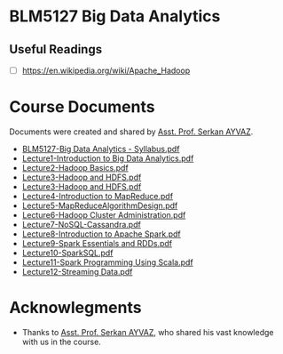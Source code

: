 # BLM5127 Big Data Analytics

## Useful Readings

- [ ] https://en.wikipedia.org/wiki/Apache_Hadoop


# Course Documents
Documents were created and shared by [Asst. Prof. Serkan AYVAZ](https://scholar.google.com.tr/citations?user=ihaclQQAAAAJ).

* [BLM5127-Big Data Analytics - Syllabus.pdf](https://online.yildiz.edu.tr/upload/ytu/Files/ded30a2f-982f-460c-a2c3-f1ad90db744d.pdf)
* [Lecture1-Introduction to Big Data Analytics.pdf](https://online.yildiz.edu.tr/upload/ytu/Files/0839b139-0e6d-4913-8b93-c045128e3ae1.pdf)
* [Lecture2-Hadoop Basics.pdf](https://online.yildiz.edu.tr/upload/ytu/Files/627cca78-11ed-47cc-bb09-661cad662247.pdf)
* [Lecture3-Hadoop and HDFS.pdf](https://online.yildiz.edu.tr/upload/ytu/Files/978aee23-dd97-4208-bc4d-cc7798254bd1.pdf)
* [Lecture3-Hadoop and HDFS.pdf](https://online.yildiz.edu.tr/upload/ytu/Files/978aee23-dd97-4208-bc4d-cc7798254bd1.pdf)
* [Lecture4-Introduction to MapReduce.pdf](https://online.yildiz.edu.tr/upload/ytu/Files/550860fd-619a-40c7-8825-a42846bbcb92.pdf)
* [Lecture5-MapReduceAlgorithmDesign.pdf](https://online.yildiz.edu.tr/upload/ytu/Files/aaaa56c1-2530-4958-84ad-1c16e6a77b86.pdf)
* [Lecture6-Hadoop Cluster Administration.pdf](https://online.yildiz.edu.tr/upload/ytu/Files/e61a855b-371b-4768-a4a1-3ee7e357ed9e.pdf)
* [Lecture7-NoSQL-Cassandra.pdf](https://online.yildiz.edu.tr/upload/ytu/Files/d1df76db-82ac-48ec-96c7-e5758bdce9a9.pdf)
* [Lecture8-Introduction to Apache Spark.pdf](https://online.yildiz.edu.tr/upload/ytu/Files/33f74c53-e426-495f-8fc5-65c9c7eebe56.pdf)
* [Lecture9-Spark Essentials and RDDs.pdf](https://online.yildiz.edu.tr/upload/ytu/Files/59de4a5f-dd90-4c76-aca6-e7d1dff94067.pdf)
* [Lecture10-SparkSQL.pdf](https://online.yildiz.edu.tr/upload/ytu/Files/5e7fe113-fde0-42a8-a397-d93cefd0a1c4.pdf)
* [Lecture11-Spark Programming Using Scala.pdf](https://online.yildiz.edu.tr/upload/ytu/Files/3a84d604-856c-4131-80fc-90e3f0e4acb1.pdf)
* [Lecture12-Streaming Data.pdf](https://online.yildiz.edu.tr/upload/ytu/Files/e3f10ac8-31cd-45fa-963a-0554ed2f4087.pdf)

# Acknowlegments

* Thanks to [Asst. Prof. Serkan AYVAZ](https://scholar.google.com.tr/citations?user=ihaclQQAAAAJ), who shared his vast knowledge with us in the course.

